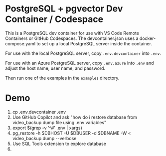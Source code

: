 # PostgreSQL + pgvector Dev Container / Codespace

This is a PostgreSQL dev container for use with VS Code Remote Containers or GitHub Codespaces.
The devcontainer.json uses a docker-compose.yaml to set up a local PostgreSQL server inside the container.

For use with the local PostgreSQL server,  copy `.env.devcontainer` into `.env`.

For use with an Azure PostgreSQL server,  copy `.env.azure` into `.env` and adjust the host name, user name, and password.

Then run one of the examples in the `examples` directory.

# Demo
1. cp .env.devcontainer .env
2. Use GitHub Copilot and ask "how do i restore database from video_backup.dump file using .env variables"
3. export $(grep -v '^#' .env | xargs)
4. pg_restore -h $DBHOST -U $DBUSER -d $DBNAME -W < video_backup.dump --verbose
5. Use SQL Tools extension to explore database
6. 